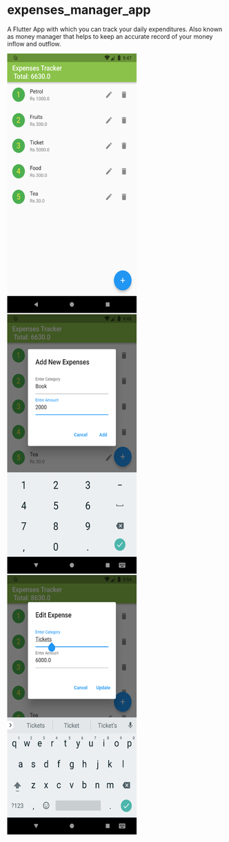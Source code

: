 # expenses_manager_app

A Flutter App with which you can track your daily expenditures. Also known as money manager that helps to keep an accurate record of your money inflow and outflow.


<img src="assets/exp1.png" width="300" height="600" />

<img src="assets/exp2.png" width="300" height="600" />

<img src="assets/exp3.png" width="300" height="600" />
